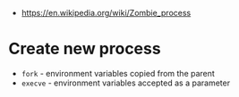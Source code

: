 - https://en.wikipedia.org/wiki/Zombie_process

# Create new process
- `fork` - environment variables copied from the parent
- `execve` - environment variables accepted as a parameter

